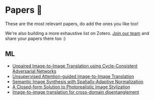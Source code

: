 # Papers 📜

These are the most relevant papers, do add the ones you like too!

We're also building a more exhaustive list on Zotero. [Join our team](https://www.zotero.org/groups/2291580/ccai) and share your papers there too :)

## ML

* [Unpaired Image-to-Image Translation using Cycle-Consistent Adversarial Networks](https://arxiv.org/pdf/1703.10593.pdf)
* [Unsupervised Attention-guided Image-to-Image Translation](https://arxiv.org/abs/1806.02311)
* [Semantic Image Synthesis with Spatially-Adaptive Normalization](https://arxiv.org/abs/1903.07291)
* [A Closed-form Solution to Photorealistic Image Stylization](https://arxiv.org/abs/1802.06474)
* [Image-to-image translation for cross-domain disentanglement](https://arxiv.org/abs/1805.09730)
